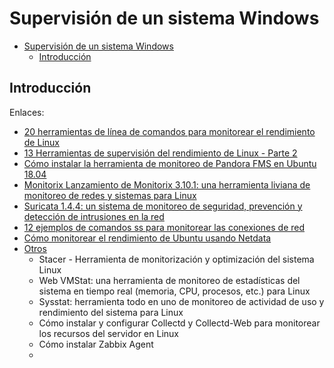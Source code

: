# Supervisión de un sistema Windows
- [Supervisión de un sistema Windows](#supervisión-de-un-sistema-windows)
  - [Introducción](#introducción)

## Introducción

Enlaces:
- [20 herramientas de línea de comandos para monitorear el rendimiento de Linux](https://es.linux-console.net/?p=788#gsc.tab=0)
- [13 Herramientas de supervisión del rendimiento de Linux - Parte 2](https://es.linux-console.net/?p=952#gsc.tab=0)
- [Cómo instalar la herramienta de monitoreo de Pandora FMS en Ubuntu 18.04](https://es.linux-console.net/?p=294#gsc.tab=0)
- [Monitorix Lanzamiento de Monitorix 3.10.1: una herramienta liviana de monitoreo de redes y sistemas para Linux](https://es.linux-console.net/?p=696#gsc.tab=0)
- [Suricata 1.4.4: un sistema de monitoreo de seguridad, prevención y detección de intrusiones en la red](https://es.linux-console.net/?p=592#gsc.tab=0)
- [12 ejemplos de comandos ss para monitorear las conexiones de red](https://es.linux-console.net/?p=197#gsc.tab=0)
- [Cómo monitorear el rendimiento de Ubuntu usando Netdata](https://es.linux-console.net/?p=25#gsc.tab=0)
- [Otros](https://es.linux-console.net/?all#gsc.tab=0)
  - Stacer - Herramienta de monitorización y optimización del sistema Linux
  - Web VMStat: una herramienta de monitoreo de estadísticas del sistema en tiempo real (memoria, CPU, procesos, etc.) para Linux
  - Sysstat: herramienta todo en uno de monitoreo de actividad de uso y rendimiento del sistema para Linux
  - Cómo instalar y configurar Collectd y Collectd-Web para monitorear los recursos del servidor en Linux
  - Cómo instalar Zabbix Agent
  - 